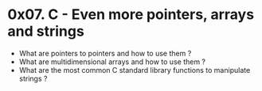 # 0x07. C - Even more pointers, arrays and strings

- What are pointers to pointers and how to use them ?
- What are multidimensional arrays and how to use them ?
- What are the most common C standard library functions to manipulate strings ?